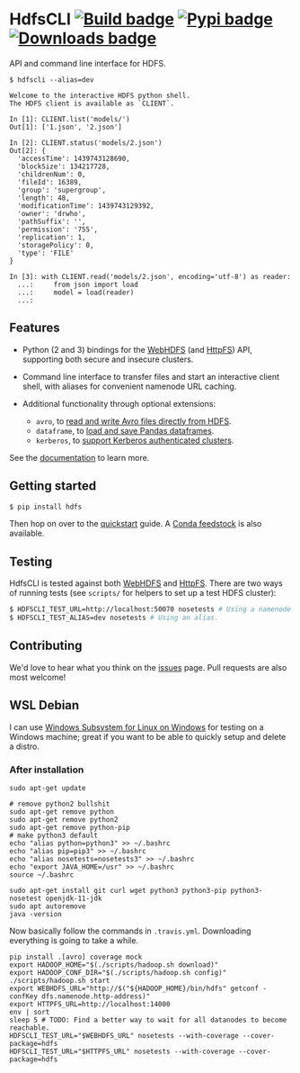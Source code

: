 # HdfsCLI [![Build badge](https://travis-ci.org/mtth/hdfs.png?branch=master)](https://travis-ci.org/mtth/hdfs) [![Pypi badge](https://badge.fury.io/py/hdfs.svg)](https://pypi.python.org/pypi/hdfs/) [![Downloads badge](https://img.shields.io/pypi/dm/hdfs.svg)](https://pypistats.org/packages/hdfs)

API and command line interface for HDFS.

```
$ hdfscli --alias=dev

Welcome to the interactive HDFS python shell.
The HDFS client is available as `CLIENT`.

In [1]: CLIENT.list('models/')
Out[1]: ['1.json', '2.json']

In [2]: CLIENT.status('models/2.json')
Out[2]: {
  'accessTime': 1439743128690,
  'blockSize': 134217728,
  'childrenNum': 0,
  'fileId': 16389,
  'group': 'supergroup',
  'length': 48,
  'modificationTime': 1439743129392,
  'owner': 'drwho',
  'pathSuffix': '',
  'permission': '755',
  'replication': 1,
  'storagePolicy': 0,
  'type': 'FILE'
}

In [3]: with CLIENT.read('models/2.json', encoding='utf-8') as reader:
  ...:     from json import load
  ...:     model = load(reader)
  ...:
```

## Features

* Python (2 and 3) bindings for the [WebHDFS][] (and [HttpFS][]) API,
  supporting both secure and insecure clusters.
* Command line interface to transfer files and start an interactive client
  shell, with aliases for convenient namenode URL caching.
* Additional functionality through optional extensions:

  + `avro`, to [read and write Avro files directly from HDFS][].
  + `dataframe`, to [load and save Pandas dataframes][].
  + `kerberos`, to [support Kerberos authenticated clusters][].

See the [documentation][] to learn more.

## Getting started

```sh
$ pip install hdfs
```

Then hop on over to the [quickstart][] guide. A [Conda
feedstock](https://github.com/conda-forge/python-hdfs-feedstock) is also
available.

## Testing

HdfsCLI is tested against both [WebHDFS][] and [HttpFS][]. There are two ways
of running tests (see `scripts/` for helpers to set up a test HDFS cluster):

```sh
$ HDFSCLI_TEST_URL=http://localhost:50070 nosetests # Using a namenode's URL.
$ HDFSCLI_TEST_ALIAS=dev nosetests # Using an alias.
```

## Contributing

We'd love to hear what you think on the [issues][] page. Pull requests are also
most welcome!

[HttpFS]: http://hadoop.apache.org/docs/current/hadoop-hdfs-httpfs/
[WebHDFS]: http://hadoop.apache.org/docs/current/hadoop-project-dist/hadoop-hdfs/WebHDFS.html
[read and write Avro files directly from HDFS]: https://hdfscli.readthedocs.io/en/latest/api.html#module-hdfs.ext.avro
[load and save Pandas dataframes]: https://hdfscli.readthedocs.io/en/latest/api.html#module-hdfs.ext.dataframe
[support Kerberos authenticated clusters]: https://hdfscli.readthedocs.io/en/latest/api.html#module-hdfs.ext.kerberos
[documentation]: https://hdfscli.readthedocs.io/
[quickstart]: https://hdfscli.readthedocs.io/en/latest/quickstart.html
[issues]: https://github.com/mtth/hdfs/issues

## WSL Debian

I can use [Windows Subsystem for Linux on Windows](https://docs.microsoft.com/en-us/windows/wsl/install-manual) for testing on a Windows machine; great if you want to be able to quickly setup and delete a distro.

### After installation

``` shell
sudo apt-get update

# remove python2 bullshit
sudo apt-get remove python
sudo apt-get remove python2
sudo apt-get remove python-pip
# make python3 default
echo "alias python=python3" >> ~/.bashrc
echo "alias pip=pip3" >> ~/.bashrc
echo "alias nosetests=nosetests3" >> ~/.bashrc
echo "export JAVA_HOME=/usr" >> ~/.bashrc
source ~/.bashrc

sudo apt-get install git curl wget python3 python3-pip python3-nosetest openjdk-11-jdk
sudo apt autoremove
java -version
```

Now basically follow the commands in `.travis.yml`. Downloading everything is going to take a while.

``` shell
pip install .[avro] coverage mock
export HADOOP_HOME="$(./scripts/hadoop.sh download)"
export HADOOP_CONF_DIR="$(./scripts/hadoop.sh config)"
./scripts/hadoop.sh start
export WEBHDFS_URL="http://$("${HADOOP_HOME}/bin/hdfs" getconf -confKey dfs.namenode.http-address)"
export HTTPFS_URL=http://localhost:14000
env | sort
sleep 5 # TODO: Find a better way to wait for all datanodes to become reachable.
HDFSCLI_TEST_URL="$WEBHDFS_URL" nosetests --with-coverage --cover-package=hdfs
HDFSCLI_TEST_URL="$HTTPFS_URL" nosetests --with-coverage --cover-package=hdfs
```
